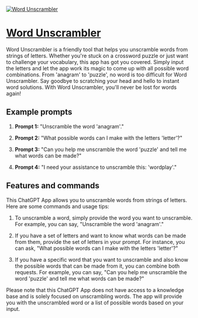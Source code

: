 [![Word Unscrambler](https://files.oaiusercontent.com/file-BE03AgULG5cn0bv0aIxkCuUg?se=2123-10-17T21%3A03%3A43Z&sp=r&sv=2021-08-06&sr=b&rscc=max-age%3D31536000%2C%20immutable&rscd=attachment%3B%20filename%3D6edaa38a-966b-4e5f-9064-65caf6fa743a.png&sig=odschAti2zd6mEqGo62u71thr5B0cKqGyBZtVW7xjLA%3D)](https://chat.openai.com/g/g-S30OuZuOe-word-unscrambler)

# [Word Unscrambler](https://chat.openai.com/g/g-S30OuZuOe-word-unscrambler)

Word Unscrambler is a friendly tool that helps you unscramble words from strings of letters. Whether you're stuck on a crossword puzzle or just want to challenge your vocabulary, this app has got you covered. Simply input the letters and let the app work its magic to come up with all possible word combinations. From 'anagram' to 'puzzle', no word is too difficult for Word Unscrambler. Say goodbye to scratching your head and hello to instant word solutions. With Word Unscrambler, you'll never be lost for words again!

## Example prompts

1. **Prompt 1:** "Unscramble the word 'anagram'."

2. **Prompt 2:** "What possible words can I make with the letters 'letter'?"

3. **Prompt 3:** "Can you help me unscramble the word 'puzzle' and tell me what words can be made?"

4. **Prompt 4:** "I need your assistance to unscramble this: 'wordplay'."

## Features and commands

This ChatGPT App allows you to unscramble words from strings of letters. Here are some commands and usage tips:

1. To unscramble a word, simply provide the word you want to unscramble. For example, you can say, "Unscramble the word 'anagram'."

2. If you have a set of letters and want to know what words can be made from them, provide the set of letters in your prompt. For instance, you can ask, "What possible words can I make with the letters 'letter'?"

3. If you have a specific word that you want to unscramble and also know the possible words that can be made from it, you can combine both requests. For example, you can say, "Can you help me unscramble the word 'puzzle' and tell me what words can be made?"

Please note that this ChatGPT App does not have access to a knowledge base and is solely focused on unscrambling words. The app will provide you with the unscrambled word or a list of possible words based on your input.